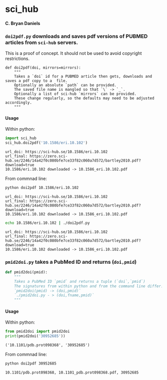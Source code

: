 # sci_hub

#### C. Bryan Daniels

### `doi2pdf.py` downloads and saves pdf versions of PUBMED articles from `sci-hub` servers.

This is a proof of concept. It should not be used to avoid copyright restrictions.

```
def doi2pdf(doi, mirrors=mirrors):
    """
    Takes a `doi` id for a PUBMED article then gets, downloads and saves a pdf copy to a  file.
    Optionally an absolute `path` can be provided.
    The saved file name is mangled so that `\` -> `_`.
    Optionally a list of sci-hub `mirrors` can be provided.
    These change regularly, so the defaults may need to be adjusted accordingly.
    """
```

#### Usage
Within python:
```python
import sci_hub
sci_hub.doi2pdf('10.1586/eri.10.102')
```
```
url_doi: https://sci-hub.se/10.1586/eri.10.102
url_final: https://zero.sci-hub.se/2246/14a42f0c080bfe7ce33f82c060a7d572/bartley2010.pdf?download=true
10.1586/eri.10.102 downloaded -> 10.1586_eri.10.102.pdf
```

From commnad line:
```bash
python doi2pdf 10.1586/eri.10.102
```
```
url_doi: https://sci-hub.se/10.1586/eri.10.102
url_final: https://zero.sci-hub.se/2246/14a42f0c080bfe7ce33f82c060a7d572/bartley2010.pdf?download=true
10.1586/eri.10.102 downloaded -> 10.1586_eri.10.102.pdf
```

```bash
echo 10.1586/eri.10.102 | ./doi2pdf.py
```
```
url_doi: https://sci-hub.se/10.1586/eri.10.102
url_final: https://zero.sci-hub.se/2246/14a42f0c080bfe7ce33f82c060a7d572/bartley2010.pdf?download=true
10.1586/eri.10.102 downloaded -> 10.1586_eri.10.102.pdf
```

### `pmid2doi.py` takes a PubMed ID and returns (`doi,pmid`)

``` python
def pmid2doi(pmid):
    """
    Takes a PubMed ID `pmid` and returns a tuple (`doi`,`pmid`)
    The signatures from within python and from the command line differ:
    `pmid2doi(pmid) -> (doi,pmid)`
    `./pmid2doi.py - > (doi,fname,pmid)`
    """
```

#### Usage
Within python:
```python
from pmid2doi import pmid2doi
print(pmid2doi('30952685')) 
```
```
('10.1101/pdb.prot098368', '30952685')  
```

From commnad line:
```bash
python doi2pdf 30952685
```
```
10.1101/pdb.prot098368, 10.1101_pdb.prot098368.pdf, 30952685
```

